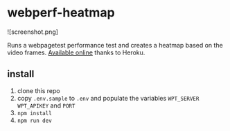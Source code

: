# webperf-heatmap

![screenshot.png]

Runs a webpagetest performance test and creates a heatmap based on the video frames.
[Available online](https://webperf-heatmap.herokuapp.com/) thanks to Heroku.

## install

1. clone this repo
2. copy `.env.sample` to `.env` and populate the variables `WPT_SERVER` `WPT_APIKEY` and `PORT`
3. `npm install`
4. `npm run dev`